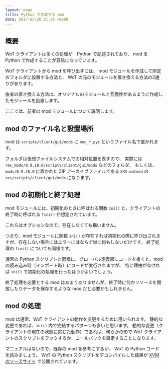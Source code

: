 ```yaml
---
layout: page
title: Python で作成する mod
date: 2017-05-20 21:30 +0900
---
```

## 概要
WoT クライアントは多くの処理が　Python で記述されており、
mod を Python で作成することが容易になっています。

WoT クライアントから mod を呼び出すには、
mod モジュールを作成して所定のフォルダに設置する方法と、
WoT の元のモジュールを置き換える方法の2通りがあります。

後者の置き換える方法は、オリジナルのモジュールと互換性があるように作成したモジュールを設置します。

ここでは、前者の mod モジュールについて説明します。

## mod のファイル名と設置場所
mod は `scripts/client/gui/mods` に `mod_*.pyc` というファイル名で置かれます。

フォルダは仮想ファイルシステムでの相対位置を表すので、
実際には `res_mods/0.9.18.0/scripts/client/gui/mods` などのフォルダ、
もしくは、
`mods/0.9.18.0` に置かれた ZIP アーカイブファイルである `XXX.wotmod` の `res/scripts/client/gui/mods` になります。

## mod の初期化と終了処理
mod モジュールには、初期化のときに呼ばれる関数 `ini()` と、クライアントの終了時に呼ばれる `fini()` が想定されています。

これらはオプションなので、存在しなくても構いません。

つまり、mod モジュールに関数 `ini()` が存在すれば初期化の際に呼び出されますが、存在しない場合にはエラーにはならず単に何もしないだけです。
終了処理の `fini()` についても同様です。

通常の Python スクリプトと同様に、グローバル定義部にコードを書くと、mod の読み込み時（インポート時）にコードが実行されますが、
特に理由がなければ `ini()` で初期化の処理を行ったほうがよいでしょう。

終了処理を必要とする mod はあまりありませんが、終了時に何かリソースを開放したりデータを保存するような mod だと必要かもしれません。

## mod の処理
mod は通常、WoT クライアントの動作を変更するために用いられます。
静的な変更であれば、`ini()` 内で完結するパターンも多いと思います。
動的な変更（クライアントの現在の状態に応じた動作）であれば、何らかの形で WoT クライアントのスクリプトをフックするか、コールバックを設定することになります。

マニュアルはないので、既存の mod を参考にするか、 WoT の Python コードを読みましょう。
WoT の Python スクリプトをデコンパイルした結果が [XVM のソースサイト](https://bitbucket.org/XVM/) で公開されています。


